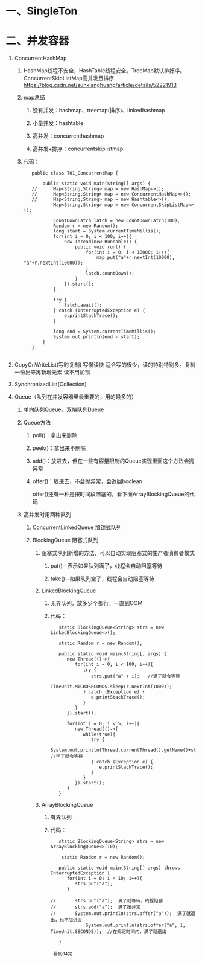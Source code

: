 # 一、SingleTon

# 二、并发容器

   1. ConcurrentHashMap
      1. HashMap线程不安全，HashTable线程安全。TreeMap默认排好序。
         ConcurrentSkipListMap高并发且排序 https://blog.csdn.net/sunxianghuang/article/details/52221913
         
      2. map总结
         1. 没有并发：hashmap、treemap(排序)、linkedhashmap
         
         2. 小量并发：hashtable
         
         3. 高并发：concurrenthashmap
         
         4. 高并发+排序：concurrentskiplistmap
	
      3. 代码：
      
         ```
	    	public class T01_ConcurrentMap {
	
				public static void main(String[] args) {
			//		Map<String,String> map = new HashMap<>();
			//		Map<String,String> map = new ConcurrentHashMap<>();
			//		Map<String,String> map = new Hashtable<>();
					Map<String,String> map = new ConcurrentSkipListMap<>();

					CountDownLatch latch = new CountDownLatch(100);
					Random r = new Random();
					long start = System.currentTimeMillis();
					for(int i = 0; i < 100; i++){
						new Thread(new Runnable() {
							public void run() {
								for(int i = 0; i < 10000; i++){
									map.put("a"+r.nextInt(10000), "a"+r.nextInt(10000));
								}
								latch.countDown();
							}
						}).start();
					}

					try {
						latch.await();
					} catch (InterruptedException e) {
						e.printStackTrace();
					}

					long end = System.currentTimeMillis();
					System.out.println(end - start);
				}
			}
		```
      
2. CopyOnWriteList(写时复制) 写慢读快  适合写的很少，读的特别特别多。复制一份出来再新增元素  读不用加锁

3. SynchronizedList(Collection)

4. Queue（队列在并发容器里最重要的，用的最多的）

   1. 单向队列Queue，双端队列Dueue
   
   2. Queue方法
   
      1. poll()：拿出来删除
         
      2. peek()：拿出来不删除 
      
      3. add()：放进去，但在一些有容量限制的Queue实现里面这个方法会抛异常
      
      4. offer()：放进去，不会抛异常，会返回boolean
      
         offer()还有一种是按时间段阻塞的，看下面ArrayBlockingQueue的代码
   
   2. 高并发时用两种队列
   
      1. ConcurrentLinkedQueue   加锁式队列
      
      2. BlockingQueue  阻塞式队列
      
         1. 阻塞式队列新增的方法，可以自动实现阻塞式的生产者消费者模式
         
            1. put()--表示如果队列满了，线程会自动阻塞等待
            
            2. take()--如果队列空了，线程会自动阻塞等待
      
         1. LinkedBlockingQueue 
         
            1. 无界队列，放多少个都行，一直到OOM
            
            2. 代码：
            
               ```
                  static BlockingQueue<String> strs = new LinkedBlockingQueue<>();
	
                  static Random r = new Random();

                  public static void main(String[] args) {
                     new Thread(()->{
                        for(int i = 0; i < 100; i++){
                           try {
                              strs.put("a" + i);   //满了就会等待
                              TimeUnit.MICROSECONDS.sleep(r.nextInt(1000)); 
                           } catch (Exception e) {
                              e.printStackTrace();
                           }
                        }
                     }).start();

                     for(int i = 0; i < 5; i++){
                        new Thread(()->{
                           while(true){
                              try {
                                 System.out.println(Thread.currentThread().getName()+strs.take()); //空了就会等待
                              } catch (Exception e) {
                                 e.printStackTrace();
                              }
                           }
                        }).start();
                     }
                  }
               ```
         
         2. ArrayBlockingQueue 
         
            1. 有界队列
            
            2. 代码：
            
               ```
                  static BlockingQueue<String> strs = new ArrayBlockingQueue<>(10);
	
	               static Random r = new Random();
                  
                  public static void main(String[] args) throws InterruptedException {
                     for(int i = 0; i < 10; i++){
                        strs.put("a");
                     }

               //		strs.put("a");  满了就等待，线程阻塞
               //		strs.add("a");  满了报异常
               //		System.out.println(strs.offer("a"));  满了就退出，也不加进去
                     		System.out.println(strs.offer("a", 1, TimeUnit.SECONDS));  //在规定时间内，满了就退出

                  }
               ```
					看到04完	       
